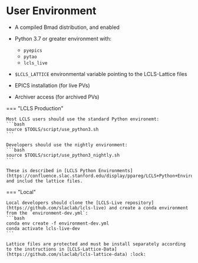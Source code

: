 # User Environment


- A compiled Bmad distribution, and enabled 
- Python 3.7 or greater environment with:
    - `pyepics`
    - `pytao`
    - `lcls_live`

- `$LCLS_LATTICE` environmental variable pointing to the LCLS-Lattice files
- EPICS installation (for live PVs)
- Archiver access (for archived PVs)


=== "LCLS Production"  

    Most LCLS users should use the standard Python environemt:
    ```bash
    source $TOOLS/script/use_python3.sh
    ``` 

    Developers should use the nightly environment:
    ```bash
    source $TOOLS/script/use_python3_nightly.sh
    ``` 

    These is described in [LCLS Python Environments](https://confluence.slac.stanford.edu/display/ppareg/LCLS+Python+Environments):lock: and includ the lattice files.

=== "Local"

    Local developers should clone the [LCLS-Live repository](https://github.com/slaclab/lcls-live) and create a conda environment from the `environment-dev.yml`:
    ```bash
    conda env create -f environment-dev.yml
    conda activate lcls-live-dev
    ```

    Lattice files are protected and must be install separately according to the instructions in [LCLS-Lattice-Data](https://github.com/slaclab/lcls-lattice-data) :lock:





